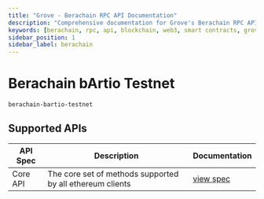 ```yaml
---
title: "Grove - Berachain RPC API Documentation"
description: "Comprehensive documentation for Grove's Berachain RPC API, covering endpoint details and integration strategies for blockchain developers."
keywords: [berachain, rpc, api, blockchain, web3, smart contracts, grove, pocket, pokt]
sidebar_position: 1
sidebar_label: berachain
---
```


# Berachain bArtio Testnet

`berachain-bartio-testnet`

## Supported APIs

| API Spec | Description                                               | Documentation                  |
| -------- | --------------------------------------------------------- | ------------------------------ |
| Core API | The core set of methods supported by all ethereum clients | [view spec](../specs/core-api) |
